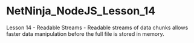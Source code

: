 # NetNinja_NodeJS_Lesson_14
Lesson 14 - Readable Streams - Readable streams of data chunks allows faster data manipulation before the full file is stored in memory.

